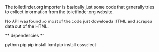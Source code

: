 The toiletfinder.org importer is basically just some code that generally tries to collect information from the toiletfinder.org website.

No API was found so most of the code just downloads HTML and scrapes data out of the HTML.

** dependencies **

python
pip
pip install lxml
pip install cssselect
